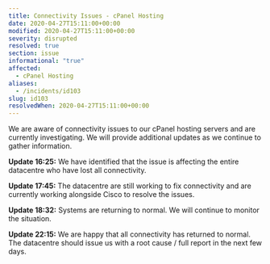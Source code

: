 ```yaml
---
title: Connectivity Issues - cPanel Hosting
date: 2020-04-27T15:11:00+00:00
modified: 2020-04-27T15:11:00+00:00
severity: disrupted
resolved: true
section: issue
informational: "true"
affected:
  - cPanel Hosting
aliases:
  - /incidents/id103
slug: id103
resolvedWhen: 2020-04-27T15:11:00+00:00
---
```


We are aware of connectivity issues to our  cPanel hosting servers and are currently investigating. We will provide additional updates as we continue to gather information.

**Update 16:25:**  We have identified that the issue is affecting the entire datacentre who have lost all connectivity.  

**Update 17:45:**  The datacentre are still working to fix connectivity and are currently working alongside Cisco to resolve the issues.

**Update 18:32:**  Systems are returning to normal.  We will continue to monitor the situation.

**Update 22:15:**  We are happy that all connectivity has returned to normal. The datacentre should issue us with a root cause / full report in the next few days.

